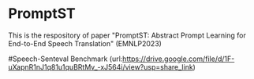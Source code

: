 # PromptST
This is the respository of paper "PromptST: Abstract Prompt Learning for End-to-End Speech Translation" (EMNLP2023)

#Speech-Senteval Benchmark (url:https://drive.google.com/file/d/1F-uXapnR1nJ1q81u1quBRtMv_-xJ564i/view?usp=share_link)
